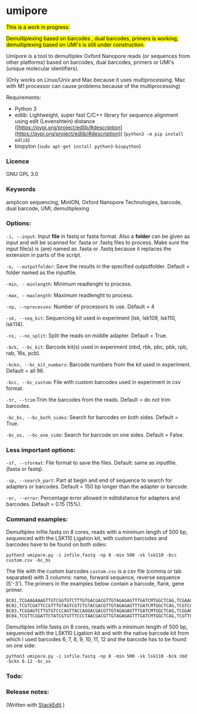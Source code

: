 # umipore
<mark>This is a work in progress:</mark>

<mark>Demultiplexing based on barcodes , dual barcodes, primers is working, demultiplexing based on UMI's is still under construction.</mark>

Umipore is a tool to demultiplex Oxford Nanopore reads (or sequences from other platforms) based on barcodes, dual barcodes, primers or UMI's (unique molecular identifiers).

(Only works on Linux/Unix and Mac because it uses multiprocessing.  Mac with M1 processor can cause problems because of the multiprocessing)

Requirements:

- Python 3
- edlib: Lightweight, super fast C/C++ library for sequence alignment using edit (Levenshtein) distance ([https://pypi.org/project/edlib/#description](https://pypi.org/project/edlib/#description)) (`python3 -m pip install edlib`)
-   biopyton (`sudo apt-get install python3-biopython`)

### Licence
GNU GPL 3.0

### Keywords
amplicon sequencing, MinION, Oxford Nanopore Technologies, barcode, dual barcode, UMI, demultiplexing

### Options:

`-i, --input`: Input **file** in fastq or fasta format.  Also a **folder** can be given as input and will be scanned for .fasta or .fastq files to process.  Make sure the input file(s) is (are) named as .fasta or .fastq because it replaces the extension in parts of the script.

`-o, --outputfolder`: Save the results in the specified outputfolder. Default = folder named as the inputfile.
 
`-min, --minlength`: Minimum readlenght to process.

`-max, --maxlength`: Maximum readlenght to process.  

`-np, --nprocesses`: Number of processors to use.  Default = 4

`-sk, --seq_kit`: Sequencing kit used in experiment (lsk, lsk109, lsk110, lsk114).

`-ns, --no_split`: Split the reads on middle adapter. Default = True.

`-bck, --bc_kit`: Barcode kit(s) used in experiment (nbd, rbk, pbc, pbk, rpb, rab, 16s, pcb).

`-bckn, --bc_kit_numbers`: Barcode numbers from the kit used in experiment.  Default = all 96.

`-bcc, --bc_custom`: File with custom barcodes used in experiment in csv format.

`-tr, --trim`:Trim the barcodes from the reads.  Default = do not trim barcodes.

`-bc_bs, --bc_both_sides`: Search for barcodes on both sides.  Default = True.
 
`-bc_os, --bc_one_side`: Search for barcode on one sides.  Default = False.

### Less important options:
`-sf, --sformat`: File format to save the files.  Default: same as inputfile. (fasta or fastq).

`-sp, --search_part`: Part at begin and end of sequence to search for adapters or barcodes.  Default = 150 bp longer than the adapter or barcode.

`-er, --error`: Percentage error allowed in editdistance for adapters and barcodes. Default = 0.15 (15%).

### Command examples:

Demultiplex infile.fastq on 8 cores, reads with a minimum length of 500 bp, sequenced with the LSK110 Ligation kit, with custom barcodes and barcodes have to be found on both sides:

`python3 umipore.py -i infile.fastq -np 8 -min 500 -sk lsk110 -bcc custom.csv -bc_bs`

The file with the custom barcodes `custom.csv` is a csv file (comma or tab separated) with 3 columns: name, forward sequence, reverse sequence (5'-3').  The primers in the examples below contain a barcode, flank, gene primer.  
```
BC01,TCGAAGAAAGTTGTCGGTGTCTTTGTGACGACGTTGTAGAGAGTTTGATCMTGGCTCAG,TCGAAGAAAGTTGTCGGTGTCTTTGTGGATGGTCGATGACGGTTACCTTGTTACGACTT
BC02,TCGTCGATTCCGTTTGTAGTCGTCTGTACGACGTTGTAGAGAGTTTGATCMTGGCTCAG,TCGTCGATTCCGTTTGTAGTCGTCTGTGATGGTCGATGACGGTTACCTTGTTACGACTT
BC03,TCGGAGTCTTGTGTCCCAGTTACCAGGACGACGTTGTAGAGAGTTTGATCMTGGCTCAG,TCGGAGTCTTGTGTCCCAGTTACCAGGGATGGTCGATGACGGTTACCTTGTTACGACTT
BC04,TCGTTCGGATTCTATCGTGTTTCCCTAACGACGTTGTAGAGAGTTTGATCMTGGCTCAG,TCGTTCGGATTCTATCGTGTTTCCCTAGATGGTCGATGACGGTTACCTTGTTACGACTT
```
Demultiplex infile.fastq on 8 cores, reads with a minimum length of 500 bp, sequenced with the LSK110 Ligation kit and with the native barcode kit from which I used barcodes 6, 7, 8, 9, 10, 11, 12 and the barcode has to be found on one side:

`python3 umipore.py -i infile.fastq -np 8 -min 500 -sk lsk110 -bck nbd -bckn 6-12 -bc_os`

### Todo:

### Release notes:

(Written with [StackEdit](https://stackedit.io/).)
